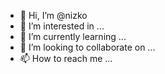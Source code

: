 - 👋 Hi, I’m @nizko
- 👀 I’m interested in ...
- 🌱 I’m currently learning ...
- 💞️ I’m looking to collaborate on ...
- 📫 How to reach me ...

<!---
nizko/nizko is a ✨ special ✨ repository because its `README.md` (this file) appears on your GitHub profile.
You can click the Preview link to take a look at your changes.
--->

